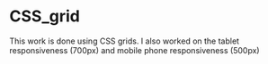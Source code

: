 # CSS_grid
This work is done using CSS grids. I also worked on the tablet responsiveness (700px) and mobile phone responsiveness (500px)
